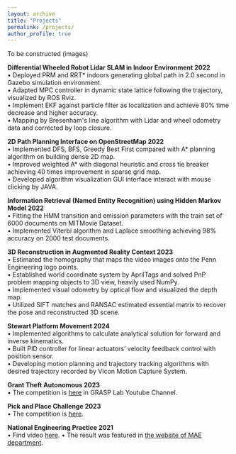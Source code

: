 ```yaml
---
layout: archive
title: "Projects"
permalink: /projects/
author_profile: true
---
```


To be constructed (images)

**Differential Wheeled Robot Lidar SLAM in Indoor Environment 2022**  
• Deployed PRM and RRT\* indoors generating global path in 2.0 second in Gazebo simulation environment.  
• Adapted MPC controller in dynamic state lattice following the trajectory, visualized by ROS Rviz.  
• Implement EKF against particle filter as localization and achieve 80% time decrease and higher accuracy.  
• Mapping by Bresenham's line algorithm with Lidar and wheel odometry data and corrected by loop closure.

**2D Path Planning Interface on OpenStreetMap 2022**  
• Implemented DFS, BFS, Greedy Best First compared with A\* planning algorithm on building dense 2D map.  
• Improved weighted A\* with diagonal heuristic and cross tie breaker achieving 40 times improvement in sparse grid map.  
• Developed algorithm visualization GUI interface interact with mouse clicking by JAVA.

**Information Retrieval (Named Entity Recognition) using Hidden Markov Model 2022**  
• Fitting the HMM transition and emission parameters with the train set of 6000 documents on MITMovie Dataset.  
• Implemented Viterbi algorithm and Laplace smoothing achieving 98% accuracy on 2000 test documents.

**3D Reconstruction in Augmented Reality Context 2023**  
• Estimated the homography that maps the video images onto the Penn Engineering logo points.  
• Established world coordinate system by AprilTags and solved PnP problem mapping objects to 3D view, heavily used NumPy.  
• Implemented visual odometry by optical flow and visualized the depth map.  
• Utilized SIFT matches and RANSAC estimated essential matrix to recover the pose and reconstructed 3D scene.

**Stewart Platform Movement 2024**  
• Implemented algorithms to calculate analytical solution for forward and inverse kinematics.  
• Built PID controller for linear actuators’ velocity feedback control with position sensor.  
• Developing motion planning and trajectory tracking algorithms with desired trajectory recorded by Vicon Motion Capture System.

**Grant Theft Autonomous 2023**  
• The competition is [here](https://www.youtube.com/watch?v=Pt5Qd4mry5I&t=9516s) in GRASP Lab Youtube Channel.

**Pick and Place Challenge 2023**  
• The competition is [here](https://www.youtube.com/watch?v=enAke8V9i44).

**National Engineering Practice 2021**  
• Find video [here](https://youtu.be/IHseo0RF8Oc).
• The result was featured in [the website of MAE department](https://www4.mae.cuhk.edu.hk/newsnawards/silver-award-in-the-national-finals-of-the-2021-china-university-students-engineering-practice-and-innovation-ability-competition/).
